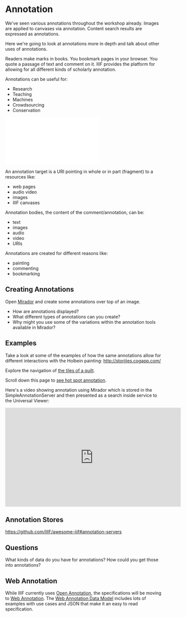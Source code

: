 # Annotation

<!-- #todo:600 write annotation section -->

We've seen various annotations throughout the workshop already. Images are applied to canvases via annotation. Content search results are expressed as annotations.

<!-- #todo:330 are there other instance in the workshop where we've already mentioned annotations? -->

Here we're going to look at annotations more in depth and talk about other uses of annotations.

Readers make marks in books. You bookmark pages in your browser. You quote a passage of text and comment on it. IIIF provides the platform for allowing for all different kinds of scholarly annotation.

Annotations can be useful for:
- Research
- Teaching
- Machines
- Crowdsourcing
- Conservation

<!-- #todo:470 maybe mention hypothesis? -->

<!-- #todo:230 While annotation is specified outside of IIIF it is useful to have a basic understanding of how annotations work. -->

![](../assets/images/annotation-body-target.md)

An annotation target is a URI pointing in whole or in part (fragment) to a resources like:
- web pages
- audio video
- images
- IIIF canvases

Annotation bodies, the content of the comment/annotation, can be:
- text
- images
- audio
- video
- URIs

Annotations are created for different reasons like:
- painting
- commenting
- bookmarking

## Creating Annotations

Open [Mirador](../viewers/mirador.html) and create some annotations over top of an image.

- How are annotations displayed?
- What different types of annotations can you create?
- Why might you use some of the variations within the annotation tools available in Mirador?

## Examples

Take a look at some of the examples of how the same annotations allow for different interactions with the Holbein painting:
http://storiiies.cogapp.com/

<!-- #todoplus:40 make video of one of the holbein examples -->

Explore the navigation of [the tiles of a quilt](http://ghp.wellcomecollection.org/annotation-viewer/quilt).

Scroll down this page to [see hot spot annotation](https://www.vam.ac.uk/articles/the-butler-bowdon-cope).

Here's a video showing annotation using Mirador which is stored in the SimpleAnnotationServer and then presented as a search inside service to the Universal Viewer:

<iframe width="560" height="315" src="https://www.youtube.com/embed/z5XqdjCSGHc?rel=0&amp;showinfo=0" frameborder="0" allowfullscreen></iframe>

## Annotation Stores

https://github.com/IIIF/awesome-iiif#annotation-servers

<!-- #todo:650 write section on annotation stores -->

## Questions

What kinds of data do you have for annotations?  How could you get those into annotations?

<!-- #todo:250 add example of hot spot annotation. V&A? -->

## Web Annotation

While IIIF currently uses [Open Annotation][open-annotation], the specifications will be moving to [Web Annotation][web-annotation]. The [Web Annotation Data Model][web-annotation-data-model] includes lots of examples with use cases and JSON that make it an easy to read specification.

[open-annotation]: http://iiif.io/api/annex/openannotation/index.html
[web-annotation]: https://www.w3.org/blog/news/archives/6156
[web-annotation-data-model]: https://www.w3.org/TR/2017/REC-annotation-model-20170223/
